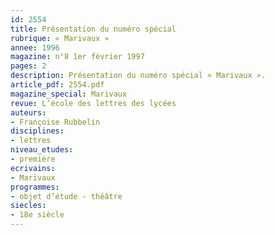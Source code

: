 ```yaml
---
id: 2554
title: Présentation du numéro spécial
rubrique: « Marivaux »
annee: 1996
magazine: n°8 1er février 1997
pages: 2
description: Présentation du numéro spécial « Marivaux ».
article_pdf: 2554.pdf
magazine_special: Marivaux
revue: L’école des lettres des lycées
auteurs:
- Françoise Rubbelin
disciplines:
- lettres
niveau_etudes:
- première
ecrivains:
- Marivaux
programmes:
- objet d’étude - théâtre
siecles:
- 18e siècle
---
```

